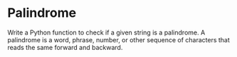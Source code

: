 # Palindrome

Write a Python function to check if a given string is a palindrome. A palindrome is a word, phrase, number, or other sequence of characters that reads the same forward and backward.
